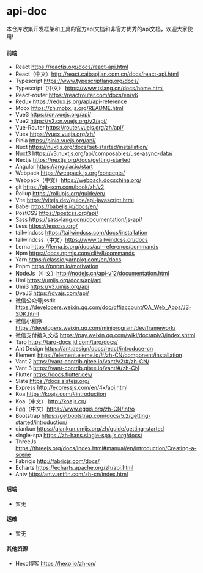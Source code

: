# api-doc
本仓库收集开发框架和工具的官方api文档和非官方优秀的api文档，欢迎大家使用!

### 

#### 前端

- React https://reactjs.org/docs/react-api.html
- React（中文）http://react.caibaojian.com.cn/docs/react-api.html
- Typescript https://www.typescriptlang.org/docs/
- Typescript（中文） https://www.tslang.cn/docs/home.html
- React-router https://reactrouter.com/docs/en/v6
- Redux https://redux.js.org/api/api-reference
- Mobx https://zh.mobx.js.org/README.html
- Vue3  https://cn.vuejs.org/api/
- Vue2  https://v2.cn.vuejs.org/v2/api/
- Vue-Router https://router.vuejs.org/zh/api/
- Vuex https://vuex.vuejs.org/zh/
- Pinia https://pinia.vuejs.org/api/
- Nuxt https://nuxtjs.org/docs/get-started/installation/
- Nuxt3 https://v3.nuxtjs.org/api/composables/use-async-data/
- Nextjs https://nextjs.org/docs/getting-started
- Angular https://angular.io/start
- Webpack https://webpack.js.org/concepts/
- Webpack（中文）https://webpack.docschina.org/
- git https://git-scm.com/book/zh/v2
- Rollup https://rollupjs.org/guide/en/
- Vite https://vitejs.dev/guide/api-javascript.html
- Babel https://babeljs.io/docs/en/
- PostCSS https://postcss.org/api/
- Sass https://sass-lang.com/documentation/js-api/
- Less https://lesscss.org/
- tailwindcss https://tailwindcss.com/docs/installation
- tailwindcss（中文）https://www.tailwindcss.cn/docs
- Lerna https://lerna.js.org/docs/api-reference/commands
- Npm https://docs.npmjs.com/cli/v8/commands
- Yarn https://classic.yarnpkg.com/en/docs
- Pnpm https://pnpm.io/motivation
- NodeJs（中文）http://nodejs.cn/api-v12/documentation.html
- Umi https://umijs.org/docs/api/api
- Umi3 https://v3.umijs.org/api
- DvaJS https://dvajs.com/api/
- 微信公众号jssdk https://developers.weixin.qq.com/doc/offiaccount/OA_Web_Apps/JS-SDK.html
- 微信小程序 https://developers.weixin.qq.com/miniprogram/dev/framework/
- 微信支付接入文档 https://pay.weixin.qq.com/wiki/doc/apiv3/index.shtml
- Taro https://taro-docs.jd.com/taro/docs/
- Ant Design https://ant.design/docs/react/introduce-cn
- Element https://element.eleme.io/#/zh-CN/component/installation
- Vant 2 https://vant-contrib.gitee.io/vant/v2/#/zh-CN/
- Vant 3  https://vant-contrib.gitee.io/vant/#/zh-CN
- Flutter https://docs.flutter.dev/
- Slate https://docs.slatejs.org/
- Express http://expressjs.com/en/4x/api.html
- Koa https://koajs.com/#introduction
- Koa（中文） http://koajs.cn/
- Egg（中文）https://www.eggjs.org/zh-CN/intro
- Bootstrap https://getbootstrap.com/docs/5.2/getting-started/introduction/
- qiankun https://qiankun.umijs.org/zh/guide/getting-started
- single-spa https://zh-hans.single-spa.js.org/docs/
- ThreeJs https://threejs.org/docs/index.html#manual/en/introduction/Creating-a-scene
- Fabricjs http://fabricjs.com/docs/
- Echarts https://echarts.apache.org/zh/api.html
- Antv http://antv.antfin.com/zh-cn/index.html



#### 后端

- 暂无




#### 运维

- 暂无



#### 其他资源

- Hexo博客 https://hexo.io/zh-cn/